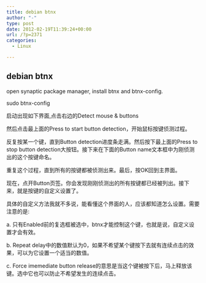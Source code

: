 ```yaml
---
title: debian btnx
author: "-"
type: post
date: 2012-02-19T11:39:24+00:00
url: /?p=2371
categories:
  - Linux

---
```

## debian btnx
open synaptic package manager, install btnx and btnx-config.

sudo btnx-config

启动出现如下界面,点击右边的Detect mouse & buttons

然后点击最上面的Press to start button detection，开始鼠标按键侦测过程。

反复按某一个键，直到Button detection进度条走满。然后按下最上面的Press to stop button detection大按钮。接下来在下面的Button name文本框中为刚侦测出的这个按键命名。

重复这个过程，直到所有的按键都被侦测出来。最后，按OK回到主界面。

现在，点开Button页签。你会发现刚刚侦测出的所有按键都已经被列出。接下来，就是按键的自定义设置了。

具体的自定义方法我就不多说，能看懂这个界面的人，应该都知道怎么设置。需要注意的是: 
  
a. 只有Enabled前的复选框被选中，btnx才能控制这个键，也就是说，自定义设置才会有效。
  
b. Repeat delay中的数值默认为0，如果不希望某个键按下去就有连续点击的效果，可以为它设置一个适当的数值。
  
c. Force imemediate button release的意思是当这个键被按下后，马上释放该键。选中它也可以防止不希望发生的连续点击。